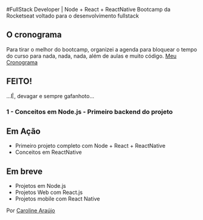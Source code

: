 #FullStack Developer | Node + React + ReactNative
Bootcamp da Rocketseat voltado para o desenvolvimento fullstack

## O cronograma
Para tirar o melhor do bootcamp, organizei a agenda para bloquear o tempo do curso para nada, nada, nada, além de aulas e muito código.
[Meu Cronograma](https://www.notion.so/Cronograma-de-estudos-98b7ea202e1748258269443c2f66d5cd)

## FEITO!
...É, devagar e sempre gafanhoto...
### 1 - Conceitos em Node.js - Primeiro backend do projeto


## Em Ação
* Primeiro projeto completo com Node + React + ReactNative
* Conceitos em ReactNative

## Em breve
* Projetos em Node.js
* Projetos Web com React.js
* Projetos mobile com React Native


Por [Caroline Araújo](https://oliveiracomunicacao.com.br/caroline-araujo)